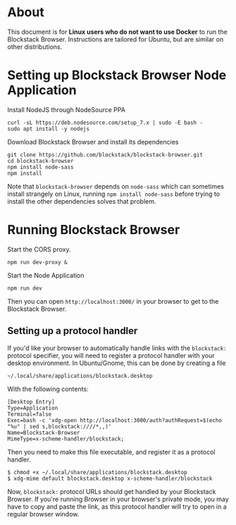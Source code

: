 # About

This document is for **Linux users who do not want to use Docker** to run the
Blockstack Browser.  Instructions are tailored for Ubuntu, but are similar on other distributions.

# Setting up Blockstack Browser Node Application

Install NodeJS through NodeSource PPA

```
curl -sL https://deb.nodesource.com/setup_7.x | sudo -E bash -
sudo apt install -y nodejs
```

Download Blockstack Browser and install its dependencies

```
git clone https://github.com/blockstack/blockstack-browser.git
cd blockstack-browser
npm install node-sass
npm install
```

Note that `blockstack-browser` depends on `node-sass` which can sometimes install strangely on Linux, running `npm install node-sass` before trying to install the other dependencies solves that problem.

# Running Blockstack Browser

Start the CORS proxy.

```
npm run dev-proxy &
```

Start the Node Application

```
npm run dev
```

Then you can open `http://localhost:3000/` in your browser to get to the Blockstack Browser.


## Setting up a protocol handler

If you'd like your browser to automatically handle links with the `blockstack:` protocol specifier, you will need to register a protocol handler with your desktop environment. In Ubuntu/Gnome, this can be done by creating a file 

`~/.local/share/applications/blockstack.desktop`

With the following contents:

```
[Desktop Entry]
Type=Application
Terminal=false
Exec=bash -c 'xdg-open http://localhost:3000/auth?authRequest=$(echo "%u" | sed s,blockstack:////*,,)'
Name=Blockstack-Browser
MimeType=x-scheme-handler/blockstack;
```

Then you need to make this file executable, and register it as a protocol handler.

```
$ chmod +x ~/.local/share/applications/blockstack.desktop
$ xdg-mime default blockstack.desktop x-scheme-handler/blockstack
```

Now, `blockstack:` protocol URLs should get handled by your Blockstack Browser. If you're running Browser in your browser's private mode, you may have to copy and paste the link, as this protocol handler will try to open in a regular browser window.
